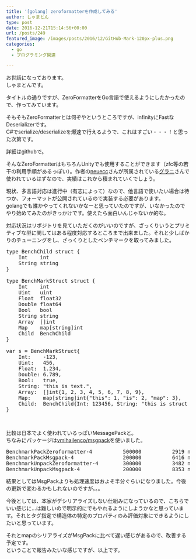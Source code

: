```yaml
---
title: '[golang] zeroformatterを作成してみる'
author: しゃまとん
type: post
date: 2016-12-21T15:14:56+00:00
url: /posts/249
featured_image: /images/posts/2016/12/GitHub-Mark-120px-plus.png
categories:
  - go
  - プログラミング関連

---
```

お世話になっております。  
しゃまとんです。

タイトルの通りですが、ZeroFormatterをGo言語で使えるようにしたかったので、作ってみています。



そもそもZeroFormatterとは何ぞやというところですが、infinityにFastなDeserializerです。  
C#でserialize/deserializeを爆速で行えるようで、これはすごい・・・！と思った次第です。

詳細はgithubで。



そんなZeroFormatterはもちろんUnityでも使用することができます（zfc等の若干の利用手順があるっぽい）。作者の[neuecc][1]さんが所属されている[グラニ][2]さんで使われているはずなので、実績はこれから積まれていくでしょう。

現状、多言語対応は進行中（有志によって）なので、他言語で使いたい場合は待つか、フォーマットが公開されているので実装する必要があります。  
golangでも誰かやってくれないかなーと思っていたのですが、いなかったのでやり始めてみたのがきっかけです。使えたら面白いんじゃないか的な。

対応状況はリポジトリを見ていただくのがいいのですが、ざっくりいうとプリミティブな型に関してはある程度対応するところまで出来ました。それと少しばかりのチューニングをし、ざっくりとしたベンチマークを取ってみました。

<pre class="lang:go decode:true" title="BenchMarkStruct">type BenchChild struct {
    Int    int
    String string
}

type BenchMarkStruct struct {
    Int    int
    Uint   uint
    Float  float32
    Double float64
    Bool   bool
    String string
    Array  []int
    Map    map[string]int
    Child  BenchChild
}

var s = BenchMarkStruct{
    Int:    -123,
    Uint:   456,
    Float:  1.234,
    Double: 6.789,
    Bool:   true,
    String: "this is text.",
    Array:  []int{1, 2, 3, 4, 5, 6, 7, 8, 9},
    Map:    map[string]int{"this": 1, "is": 2, "map": 3},
    Child:  BenchChild{Int: 123456, String: "this is struct of child"},
}</pre>

&nbsp;

比較は日本でよく使われているっぽいMessagePackと。  
ちなみにパッケージは[vmihailenco/msgpack][3]を使いました。

<pre class="lang:default decode:true" title="benchmark">BenchmarkPackZeroformatter-4          500000          2919 ns/op         760 B/op         14 allocs/op
BenchmarkPackMsgpack-4                200000          6416 ns/op        1000 B/op         14 allocs/op
BenchmarkUnpackZeroformatter-4        300000          3482 ns/op         976 B/op         29 allocs/op
BenchmarkUnpackMsgpack-4              200000          8353 ns/op        1024 B/op         33 allocs/op</pre>

結果としてはMsgPackよりも処理速度はおよそ半分ぐらいになりました。今後の更新で変わるかもしれないのですが。。。

今後としては、本家がデシリアライズしない仕組みになっているので、こちらでいい感じに&#8230;は難しいので明示的にでもやれるようにしようかなと思っています。それとタグ指定で構造体の特定のプロパティのみ評価対象にできるようにしたいと思っています。

それとmapのシリアライズがMsgPackに比べて遅い感じがあるので、改善する予定です。  
ということで報告みたいな感じですが、以上です。

 [1]: https://twitter.com/neuecc
 [2]: http://grani.jp/
 [3]: https://github.com/vmihailenco/msgpack